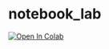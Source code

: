 # notebook_lab
<a target="_blank" href="https://colab.research.google.com/github/Qwantik052/notebook_lab/blob/main/My_sample_notebook.ipynb">
  <img src="https://colab.research.google.com/assets/colab-badge.svg" alt="Open In Colab"/>
</a>
